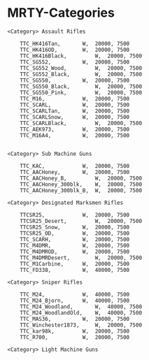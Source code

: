 # MRTY-Categories

    <Category> Assault Rifles
    
        TTC_HK416Tan, 		W, 	20000, 7500
	    TTC_HK416OD, 		W, 	20000, 7500
	    TTC_HK416Black, 		W, 	20000, 7500
        TTC_SG552, 			W, 	20000, 7500
	    TTC_SG552_Wood, 		W, 	20000, 7500
	    TTC_SG552_Black, 		W, 	20000, 7500
  	    TTC_SG550, 			W, 	20000, 7500
  	    TTC_SG550_Black, 		W, 	20000, 7500
  	    TTC_SG550_Pink, 		W, 	20000, 7500
  	    TTC_M16, 			W, 	20000, 7500
  	    TTC_SCARL, 			W, 	20000, 7500
  	    TTC_SCARLTan, 		W, 	20000, 7500
  	    TTC_SCARLSnow, 		W, 	20000, 7500
  	    TTC_SCARLBlack, 		W, 	20000, 7500
        TTC_AEK973, 		W, 	20000, 7500
        TTC_M16A4, 			W, 	20000, 7500
        
      
    <Category> Sub Machine Guns
    
        TTC_KAC, 			W, 	20000, 7500
	    TTC_AACHoney, 		W, 	20000, 7500
	    TTC_AACHoney_B, 		W, 	20000, 7500
	    TTC_AACHoney_300blk, 	W, 	20000, 7500
	    TTC_AACHoney_300blk_B, 	W, 	20000, 7500
        
    <Category> Designated Marksmen Rifles
    
        TTCSR25, 			W, 	20000, 7500
	    TTCSR25_Desert, 		W, 	20000, 7500
	    TTCSR25_Snow, 		W, 	20000, 7500
	    TTCSR25_OD, 		W, 	20000, 7500
        TTC_SCARH, 			W, 	20000, 7500
        TTC_M4DMR, 			W, 	20000, 7500
	    TTC_M4DMROD, 		W, 	20000, 7500
	    TTC_M4DMRDesert, 		W, 	20000, 7500
	    TTC_M1Carbine, 		W, 	20000, 7500
	    TTC_FD338, 			W, 	40000, 7500
      
    <Category> Sniper Rifles
    
        TTC_M24, 			W, 	40000, 7500
	    TTC_M24_Bjorn, 		W, 	40000, 7500
	    TTC_M24_Woodland, 		W, 	40000, 7500
	    TTC_M24_WoodlandOld, 	W, 	40000, 7500
        TTC_MAS36, 			W, 	20000, 7500
	    TTC_Winchester1873, 	W, 	20000, 7500
	    TTC_kar98k, 		W, 	20000, 7500
	    TTC_R700, 			W, 	20000, 7500
      
    <Category> Light Machine Guns
    
